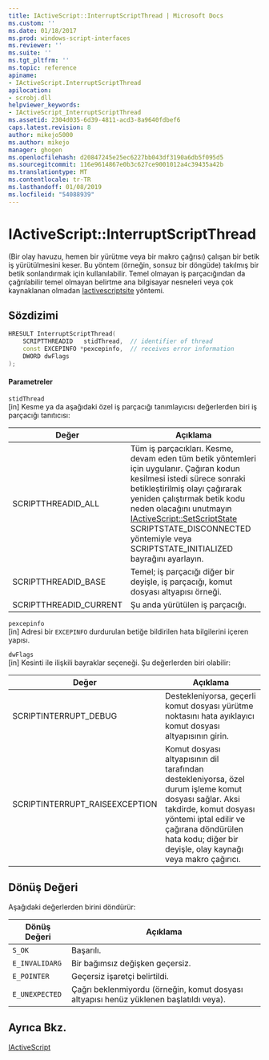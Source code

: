 ```yaml
---
title: IActiveScript::InterruptScriptThread | Microsoft Docs
ms.custom: ''
ms.date: 01/18/2017
ms.prod: windows-script-interfaces
ms.reviewer: ''
ms.suite: ''
ms.tgt_pltfrm: ''
ms.topic: reference
apiname:
- IActiveScript.InterruptScriptThread
apilocation:
- scrobj.dll
helpviewer_keywords:
- IActiveScript_InterruptScriptThread
ms.assetid: 2304d035-6d39-4811-acd3-8a9640fdbef6
caps.latest.revision: 8
author: mikejo5000
ms.author: mikejo
manager: ghogen
ms.openlocfilehash: d20847245e25ec6227bb043df3190a6db5f095d5
ms.sourcegitcommit: 116e9614867e0b3c627ce9001012a4c39435a42b
ms.translationtype: MT
ms.contentlocale: tr-TR
ms.lasthandoff: 01/08/2019
ms.locfileid: "54088939"
---
```

# <a name="iactivescriptinterruptscriptthread"></a>IActiveScript::InterruptScriptThread
(Bir olay havuzu, hemen bir yürütme veya bir makro çağrısı) çalışan bir betik iş yürütülmesini keser. Bu yöntem (örneğin, sonsuz bir döngüde) takılmış bir betik sonlandırmak için kullanılabilir. Temel olmayan iş parçacığından da çağrılabilir temel olmayan belirtme ana bilgisayar nesneleri veya çok kaynaklanan olmadan [Iactivescriptsite](../../winscript/reference/iactivescriptsite.md) yöntemi.  
  
## <a name="syntax"></a>Sözdizimi  
  
```cpp
HRESULT InterruptScriptThread(  
    SCRIPTTHREADID   stidThread,  // identifier of thread  
    const EXCEPINFO *pexcepinfo,  // receives error information  
    DWORD dwFlags  
);  
```  
  
#### <a name="parameters"></a>Parametreler  
 `stidThread`  
 [in] Kesme ya da aşağıdaki özel iş parçacığı tanımlayıcısı değerlerden biri iş parçacığı tanıtıcısı:  
  
|Değer|Açıklama|  
|-----------|-------------|  
|SCRIPTTHREADID_ALL|Tüm iş parçacıkları. Kesme, devam eden tüm betik yöntemleri için uygulanır. Çağıran kodun kesilmesi istedi sürece sonraki betikleştirilmiş olayı çağırarak yeniden çalıştırmak betik kodu neden olacağını unutmayın [IActiveScript::SetScriptState](../../winscript/reference/iactivescript-setscriptstate.md) SCRIPTSTATE_DISCONNECTED yöntemiyle veya SCRIPTSTATE_INITIALIZED bayrağını ayarlayın.|  
|SCRIPTTHREADID_BASE|Temel; iş parçacığı diğer bir deyişle, iş parçacığı, komut dosyası altyapısı örneği.|  
|SCRIPTTHREADID_CURRENT|Şu anda yürütülen iş parçacığı.|  
  
 `pexcepinfo`  
 [in] Adresi bir `EXCEPINFO` durdurulan betiğe bildirilen hata bilgilerini içeren yapısı.  
  
 `dwFlags`  
 [in] Kesinti ile ilişkili bayraklar seçeneği. Şu değerlerden biri olabilir:  
  
|Değer|Açıklama|  
|-----------|-------------|  
|SCRIPTINTERRUPT_DEBUG|Destekleniyorsa, geçerli komut dosyası yürütme noktasını hata ayıklayıcı komut dosyası altyapısının girin.|  
|SCRIPTINTERRUPT_RAISEEXCEPTION|Komut dosyası altyapısının dil tarafından destekleniyorsa, özel durum işleme komut dosyası sağlar. Aksi takdirde, komut dosyası yöntemi iptal edilir ve çağırana döndürülen hata kodu; diğer bir deyişle, olay kaynağı veya makro çağırıcı.|  
  
## <a name="return-value"></a>Dönüş Değeri  
 Aşağıdaki değerlerden birini döndürür:  
  
|Dönüş Değeri|Açıklama|  
|------------------|-------------|  
|`S_OK`|Başarılı.|  
|`E_INVALIDARG`|Bir bağımsız değişken geçersiz.|  
|`E_POINTER`|Geçersiz işaretçi belirtildi.|  
|`E_UNEXPECTED`|Çağrı beklenmiyordu (örneğin, komut dosyası altyapısı henüz yüklenen başlatıldı veya).|  
  
## <a name="see-also"></a>Ayrıca Bkz.  
 [IActiveScript](../../winscript/reference/iactivescript.md)